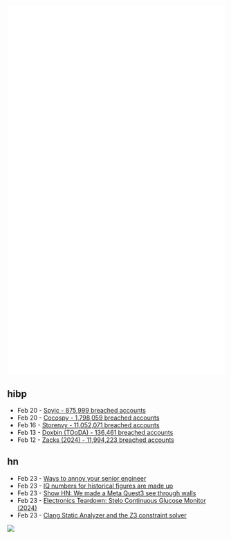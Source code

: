 ![Metrics](https://raw.githubusercontent.com/phixion/phixion/master/metrics.svg)

## hibp

<!--
for https://github.com/phixion/phixion/blob/main/.github/workflows/feeds.yml
-->
<!--START_SECTION:haveibeenpwnd-->
- Feb 20 - [Spyic - 875,999 breached accounts](https://haveibeenpwned.com/PwnedWebsites#Spyic)
- Feb 20 - [Cocospy - 1,798,059 breached accounts](https://haveibeenpwned.com/PwnedWebsites#Cocospy)
- Feb 16 - [Storenvy - 11,052,071 breached accounts](https://haveibeenpwned.com/PwnedWebsites#Storenvy)
- Feb 13 - [Doxbin (TOoDA) - 136,461 breached accounts](https://haveibeenpwned.com/PwnedWebsites#DoxbinTOoDA)
- Feb 12 - [Zacks (2024) - 11,994,223 breached accounts](https://haveibeenpwned.com/PwnedWebsites#Zacks2024)
<!--END_SECTION:haveibeenpwnd-->

## hn

<!--
for https://github.com/phixion/phixion/blob/main/.github/workflows/feeds.yml
-->
<!--START_SECTION:hn-->
- Feb 23 - [Ways to annoy your senior engineer](https://www.thecaringtechie.com/p/8-guaranteed-ways-to-annoy-your-senior)
- Feb 23 - [IQ numbers for historical figures are made up](https://www.theseedsofscience.pub/p/your-iq-isnt-160-no-ones-is)
- Feb 23 - [Show HN: We made a Meta Quest3 see through walls](https://0xredj.medium.com/how-we-built-a-vr-headset-that-sees-people-through-walls-treehacks-25-e517cb805b9c)
- Feb 23 - [Electronics Teardown: Stelo Continuous Glucose Monitor (2024)](https://andykong.org/blog/cgmteardown1)
- Feb 23 - [Clang Static Analyzer and the Z3 constraint solver](https://www.cambus.net/clang-static-analyzer-and-the-z3-constraint-solver/)
<!--END_SECTION:hn-->

<!--
for https://yhype.me
-->
![](https://hit.yhype.me/github/profile?user_id=13013670)
